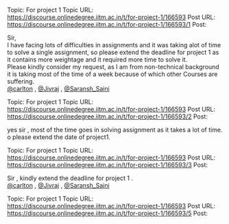 Topic: For project 1
Topic URL: https://discourse.onlinedegree.iitm.ac.in/t/for-project-1/166593
Post URL: https://discourse.onlinedegree.iitm.ac.in/t/for-project-1/166593/1
Post: <p>Sir,<br>
I have facing lots of difficulties in assignments and it was taking alot of time to solve a single assignment, so please extend the deadline for project 1 as it contains more weightage and it required more time to solve it.<br>
Please kindly consider my request, as I am from non-technical background it is taking most of the time of a week because of which other Courses are suffering.<br>
<a class="mention" href="/u/carlton">@carlton</a> , <a class="mention" href="/u/jivraj">@Jivraj</a> , <a class="mention" href="/u/saransh_saini">@Saransh_Saini</a></p>

Topic: For project 1
Topic URL: https://discourse.onlinedegree.iitm.ac.in/t/for-project-1/166593
Post URL: https://discourse.onlinedegree.iitm.ac.in/t/for-project-1/166593/2
Post: <p>yes sir , most of the time goes in solving assignment as it takes a lot of time. o please extend the date of project1.</p>

Topic: For project 1
Topic URL: https://discourse.onlinedegree.iitm.ac.in/t/for-project-1/166593
Post URL: https://discourse.onlinedegree.iitm.ac.in/t/for-project-1/166593/3
Post: <p>Sir , kindly extend the deadline for project 1 .<br>
<a class="mention" href="/u/carlton">@carlton</a> , <a class="mention" href="/u/jivraj">@Jivraj</a> , <a class="mention" href="/u/saransh_saini">@Saransh_Saini</a></p>

Topic: For project 1
Topic URL: https://discourse.onlinedegree.iitm.ac.in/t/for-project-1/166593
Post URL: https://discourse.onlinedegree.iitm.ac.in/t/for-project-1/166593/5
Post: 

